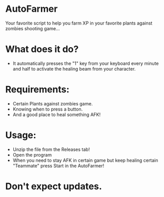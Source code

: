 # AutoFarmer
Your favorite script to help you farm XP in your favorite plants against zombies shooting game...

# What does it do?

- It automatically presses the "1" key from your keyboard every minute and half to activate the healing beam from your character.

# Requirements:
- Certain Plants against zombies game.
- Knowing when to press a button.
- And a good place to heal something AFK!

# Usage:
- Unzip the file from the Releases tab!
- Open the program
- When you need to stay AFK in certain game but keep healing certain "Teammate" press Start in the AutoFarmer!






# Don't expect updates.
